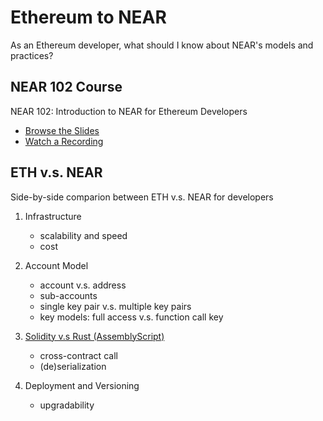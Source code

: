 # Ethereum to NEAR

As an Ethereum developer, what should I know about NEAR's models and practices?


## NEAR 102 Course

NEAR 102: Introduction to NEAR for Ethereum Developers

- [Browse the Slides](http://bit.ly/near-102)
- [Watch a Recording](http://crowdcast.io/e/hacktherainbow/13)


## ETH v.s. NEAR

Side-by-side comparion between ETH v.s. NEAR for developers


1. Infrastructure

    - scalability and speed
    - cost

2. Account Model

    - account v.s. address
    - sub-accounts
    - single key pair v.s. multiple key pairs
    - key models: full access v.s. function call key

3. [Solidity v.s Rust (AssemblyScript)](https://bit.ly/near-102-recipes)

    - cross-contract call
    - (de)serialization

4. Deployment and Versioning

    - upgradability
